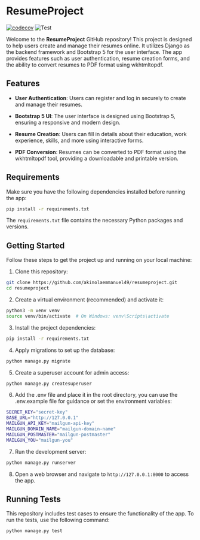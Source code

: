 # ResumeProject

[![codecov](https://codecov.io/gh/akinolaemmanuel49/resumeproject/graph/badge.svg?token=UUIUIOOP3C)](https://codecov.io/gh/akinolaemmanuel49/resumeproject)
![Test](https://github.com/akinolaemmanuel49/resumeproject/actions/workflows/django.yml/badge.svg?event=push)

Welcome to the **ResumeProject** GitHub repository! This project is designed to help users create and manage their resumes online. It utilizes Django as the backend framework and Bootstrap 5 for the user interface. The app provides features such as user authentication, resume creation forms, and the ability to convert resumes to PDF format using wkhtmltopdf.

## Features

- **User Authentication**: Users can register and log in securely to create and manage their resumes.

- **Bootstrap 5 UI**: The user interface is designed using Bootstrap 5, ensuring a responsive and modern design.

- **Resume Creation**: Users can fill in details about their education, work experience, skills, and more using interactive forms.

- **PDF Conversion**: Resumes can be converted to PDF format using the wkhtmltopdf tool, providing a downloadable and printable version.

## Requirements

Make sure you have the following dependencies installed before running the app:

```bash
pip install -r requirements.txt
```

The `requirements.txt` file contains the necessary Python packages and versions.

## Getting Started

Follow these steps to get the project up and running on your local machine:

1. Clone this repository:

```bash
git clone https://github.com/akinolaemmanuel49/resumeproject.git
cd resumeproject
```

2. Create a virtual environment (recommended) and activate it:

```bash
python3 -m venv venv
source venv/bin/activate  # On Windows: venv\Scripts\activate
```

3. Install the project dependencies:

```bash
pip install -r requirements.txt
```

4. Apply migrations to set up the database:

```bash
python manage.py migrate
```

5. Create a superuser account for admin access:

```bash
python manage.py createsuperuser
```

6. Add the .env file and place it in the root directory, you can use the .env.example file for guidance or set the environment variables:

```bash
SECRET_KEY="secret-key"
BASE_URL="http://127.0.0.1"
MAILGUN_API_KEY="mailgun-api-key"
MAILGUN_DOMAIN_NAME="mailgun-domain-name"
MAILGUN_POSTMASTER="mailgun-postmaster"
MAILGUN_YOU="mailgun-you"
```

7. Run the development server:

```bash
python manage.py runserver
```

8. Open a web browser and navigate to `http://127.0.0.1:8000` to access the app.

## Running Tests

This repository includes test cases to ensure the functionality of the app. To run the tests, use the following command:

```bash
python manage.py test
```